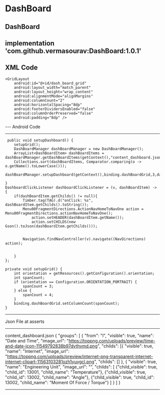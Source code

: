# DashBoard
DashBoard
---
implementation 'com.github.vermasourav:DashBoard:1.0.1'
---

XML Code
---
<ScrollView
    android:id="@+id/scrollable"
    android:layout_width="fill_parent"
    android:layout_height="match_parent">

    <GridLayout
        android:id="@+id/dash_board_grid"
        android:layout_width="match_parent"
        android:layout_height="wrap_content"
        android:alignmentMode="alignMargins"
        android:columnCount="2"
        android:horizontalSpacing="8dp"
        android:footerDividersEnabled="false"
        android:columnOrderPreserved="false"
        android:padding="8dp" />
</ScrollView>
---
Android Code

---
  


     public void setupDashboard() {
        setupGrid();
        DashBoardManager dashBoardManager = new DashBoardManager();
        ArrayList<DashBoardItem> dashBoardItems = dashBoardManager.getDashBoardItems(getContext(),"content_dashboard.json");
        Collections.sort(dashBoardItems, Comparator.comparing(o -> o.getName().toLowerCase()));
        dashBoardManager.setupDashboard(getContext(),binding.dashBoardGrid,3,dashBoardItems,dashboardClickListener);

    }
    DashboardClickListener dashboardClickListener = (v, dashBoardItem) -> {
        if(dashBoardItem.getChilds() != null){
            Timber.tag(TAG).d("onClick: %s", dashBoardItem.getChilds().toString());
            Menu00FragmentDirections.ActionNavHomeToNavOne action = Menu00FragmentDirections.actionNavHomeToNavOne();
                action.setHEADER(dashBoardItem.getName());
                action.setCHILDS(new Gson().toJson(dashBoardItem.getChilds()));


            Navigation.findNavController(v).navigate((NavDirections) action);


        }
    };

    private void setupGrid() {
        int orientation = getResources().getConfiguration().orientation;
        int spanCount;
        if (orientation == Configuration.ORIENTATION_PORTRAIT) {
            spanCount = 3;
        } else {
            spanCount = 4;
        }
        binding.dashBoardGrid.setColumnCount(spanCount);
    }
---

Json File at asserts 

---
content_dashboard.json
{
  "groups": [
    {
      "from": "l",
      "visible": true,  "name": "Date and Time",
      "image_url": "https://toppng.com/uploads/preview/time-and-date-icon-11549792838b97dvthvmd.png",
      "childs": [{
      "visible": true, "name": "Internet",
      "image_url": "https://toppng.com/uploads/preview/internet-png-transparent-internet-internet-clipart-11563103281ozh1yuvgcl.png",
      "childs": []
    },
    {
      "visible": true, "name": "Engineering Unit",
      "image_url": "",
      "childs": [
        {"child_visible": true, "child_id": 13001, "child_name": "Temperature"},
        {"child_visible": true, "child_id": 13002, "child_name": "Angle"},
        {"child_visible": true, "child_id": 13002, "child_name": "Moment Of Force / Torque"}
      ]
    }
  ]
}

---
